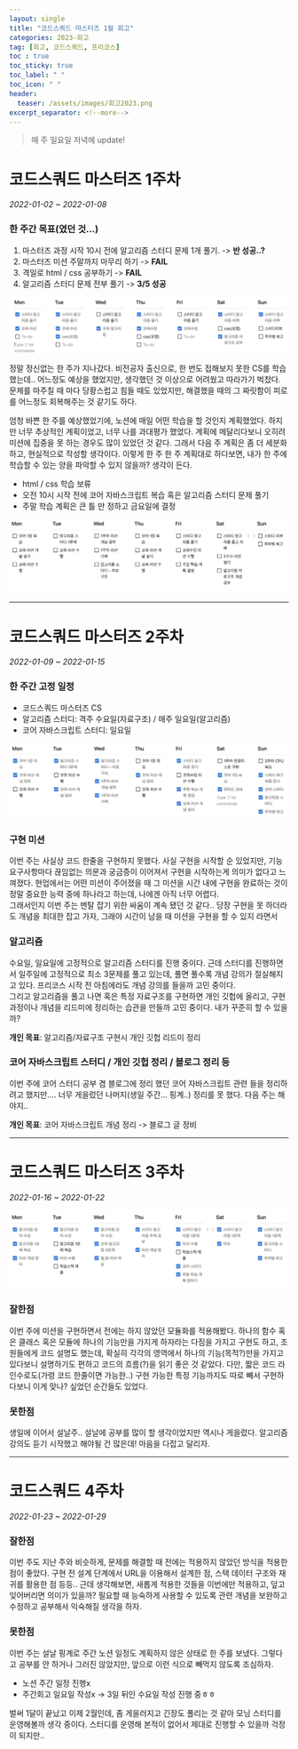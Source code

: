```yaml
---
layout: single
title: "코드스쿼드 마스터즈 1월 회고"
categories: 2023-회고
tag: [회고, 코드스쿼드, 프리코스]
toc : true
toc_sticky: true
toc_label: " "
toc_icon: " " 
header:
  teaser: /assets/images/회고2023.png
excerpt_separator: <!--more-->
---
```


> 매 주 일요일 저녁에 update!

# 코드스쿼드 마스터즈 1주차

*2022-01-02 ~ 2022-01-08*

### 한 주간 목표(였던 것...)

1. 마스터즈 과정 시작 10시 전에 알고리즘 스터디 문제 1개 풀기. -> **반 성공..?**
2. 마스터즈 미션 주말까지 마무리 하기 -> **FAIL**
3. 격일로 html / css 공부하기 -> **FAIL**
4. 알고리즘 스터디 문제 전부 풀기 -> **3/5 성공**

![1월 1주차](https://github.com/sjuhan123/TIL/blob/master/assets/images/1%EC%9B%941%EC%A3%BC%EC%B0%A8.png?raw=true)

정말 정신없는 한 주가 지나갔다. 비전공자 출신으로, 한 번도 접해보지 못한 CS를 학습했는데.. 어느정도 예상을 했었지만, 생각했던 것 이상으로 어려웠고 따라가기 벅찼다. 문제를 마주칠 때 마다 당황스럽고 힘들 때도 있었지만, 해결했을 때의 그 짜릿함이 피로를 어느정도 회복해주는 것 같기도 하다.
  
엄청 바쁜 한 주를 예상했었기에, 노션에 매일 어떤 학습을 할 것인지 계획했었다. 하지만 너무 추상적인 계획이었고, 너무 나를 과대평가 했었다. 계획에 메달리다보니 오히려 미션에 집중을 못 하는 경우도 많이 있었던 것 같다. 그래서 다음 주 계획은 좀 더 세분화하고, 현실적으로 작성할 생각이다. 이렇게 한 주 한 주 계획대로 하다보면, 내가 한 주에 학습할 수 있는 양을 파악할 수 있지 않을까? 생각이 든다.  

- html / css 학습 보류
- 오전 10시 시작 전에 코어 자바스크립트 복습 혹은 알고리즘 스터디 문제 풀기
- 주말 학습 계획은 큰 틀 만 정하고 금요일에 결정

![1월 2주차 목표](https://github.com/sjuhan123/TIL/blob/master/assets/images/1%EC%9B%942%EC%A3%BC%EC%B0%A8%EB%AA%A9%ED%91%9C.png?raw=true)

---

# 코드스쿼드 마스터즈 2주차

*2022-01-09 ~ 2022-01-15*

### 한 주간 고정 일정

- 코드스쿼드 마스터즈 CS
- 알고리즘 스터디: 격주 수요일(자료구조) / 매주 일요일(알고리즘)
- 코어 자바스크립트 스터디: 일요일

![1월 2주차](https://github.com/sjuhan123/TIL/blob/master/assets/images/1%EC%9B%94%202%EC%A3%BC%EC%B0%A8.png?raw=true)

### 구현 미션

이번 주는 사실상 코드 한줄을 구현하지 못했다. 사실 구현을 시작할 순 있었지만, 기능 요구사항마다 끊임없는 의문과 궁금증이 이어져서 구현을 시작하는게 의미가 없다고 느껴졌다. 현업에서는 어떤 미션이 주어졌을 때 그 미션을 시간 내에 구현을 완료하는 것이 정말 중요한 능력 중에 하나라고 하는데, 나에겐 아직 너무 어렵다.  
그래서인지 이번 주는 멘탈 잡기 위한 싸움이 계속 됐던 것 같다.. 당장 구현을 못 하더라도 개념을 최대한 잡고 가자, 그래야 시간이 남을 때 미션을 구현을 할 수 있지 라면서

### 알고리즘

수요일, 일요일에 고정적으로 알고리즘 스터디를 진행 중이다. 근데 스터디를 진행하면서 일주일에 고정적으로 최소 3문제를 풀고 있는데, 풀면 풀수록 개념 강의가 절실해지고 있다. 프리코스 시작 전 아침에라도 개념 강의를 들을까 고민 중이다.  
그리고 알고리즘을 풀고 나면 혹은 특정 자료구조를 구현하면 개인 깃헙에 올리고, 구현 과정이나 개념을 리드미에 정리하는 습관을 만들까 고민 중이다. 내가 꾸준히 할 수 있을까?
  
<b>개인 목표</b>: 알고리즘/자료구조 구현시 개인 깃헙 리드미 정리

### 코어 자바스크립트 스터디 / 개인 깃헙 정리 / 블로그 정리 등

이번 주에 코어 스터디 공부 겸 블로그에 정리 했던 코어 자바스크립트 관련 들을 정리하려고 했지만.... 너무 게을렀던 나머지(생일 주간... 핑계..) 정리를 못 했다. 다음 주는 해야지..
  
<b>개인 목표</b>: 코어 자바스크립트 개념 정리 -> 블로그 글 정비

---

# 코드스쿼드 마스터즈 3주차

*2022-01-16 ~ 2022-01-22*

![1월 3주차](https://github.com/sjuhan123/TIL/blob/master/assets/images/1%EC%9B%94%203%EC%A3%BC%EC%B0%A8.png?raw=true)

### 잘한점

이번 주에 미션을 구현하면서 전에는 하지 않았던 모듈화를 적용해봤다. 하나의 함수 혹은 클래스 혹은 모듈에 하나의 기능만을 가지게 하자라는 다짐을 가지고 구현도 하고, 조원들에게 코드 설명도 했는데, 확실히 각각의 영역에서 하나의 기능(목적?)만을 가지고 있다보니 설명하기도 편하고 코드의 흐름(?)을 읽기 좋은 것 같았다. 다만, 짧은 코드 라인수로도(가령 코드 한줄이면 가능한..) 구현 가능한 특정 기능까지도 따로 빼서 구현하다보니 이게 맞나? 싶었던 순간들도 있었다.  

### 못한점

생일에 이어서 설날주.. 설날에 공부를 많이 할 생각이었지만 역시나 게을렀다. 알고리즘 강의도 듣기 시작했고 해야될 건 많은데! 마음을 다잡고 달리자.

---

# 코드스쿼드 4주차

*2022-01-23 ~ 2022-01-29*

### 잘한점

이번 주도 지난 주와 비슷하게, 문제를 해결할 때 전에는 적용하지 않았던 방식을 적용한 점이 좋았다. 구현 전 설계 단계에서 URL을 이용해서 설계한 점, 스택 데이터 구조와 재귀를 활용한 점 등등.. 근데 생각해보면, 새롭게 적용한 것들을 이번에만 적용하고, 덮고 잊어버리면 의미가 있을까? 필요할 때 능숙하게 사용할 수 있도록 관련 개념을 보완하고 수정하고 공부해서 익숙해질 생각을 하자.

### 못한점

이번 주는 설날 핑계로 주간 노션 일정도 계획하지 않은 상태로 한 주를 보냈다. 그렇다고 공부를 안 하거나 그러진 않았지만, 앞으로 이런 식으로 빼먹지 않도록 조심하자. 

- 노션 주간 일정 진행x
- 주간회고 일요일 작성x -> 3일 뒤인 수요일 작성 진행 중ㅎㅎ

벌써 1달이 끝났고 이제 2월인데, 좀 게을러지고 긴장도 풀리는 것 같아 모닝 스터디를 운영해볼까 생각 중이다. 스터디를 운영해 본적이 없어서 제대로 진행할 수 있을까 걱정이 되지만..

<!--more-->